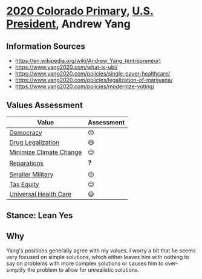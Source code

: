 # [2020 Colorado Primary](../README.md), [U.S. President](README.md), Andrew Yang

## Information Sources

* https://en.wikipedia.org/wiki/Andrew_Yang_(entrepreneur)
* https://www.yang2020.com/what-is-ubi/
* https://www.yang2020.com/policies/single-payer-healthcare/
* https://www.yang2020.com/policies/legalization-of-marijuana/
* https://www.yang2020.com/policies/modernize-voting/

## Values Assessment

| Value                                                 | Assessment     |
| ----------------------------------------------------- | -------------- |
| [Democracy](democracy.md)                             | :disappointed: |
| [Drug Legalization](drug_legalization.md)             | :smile:        |
| [Minimize Climate Change](minimize_climate_change.md) | :relieved:     |
| [Reparations](reparations.md)                         | :question:     |
| [Smaller Military](smaller_military.md)               | :relieved:     |
| [Tax Equity](tax_equity.md)                           | :relieved:     |
| [Universal Health Care](universal_health_care.md)     | :smile:        |

## Stance: Lean Yes

## Why

Yang's positions generally agree with my values. I worry a bit that he seems very focused on simple solutions, which either leaves him with nothing to say on problems with more complex solutions or causes him to over-simplify the problem to allow for unrealistic solutions.

